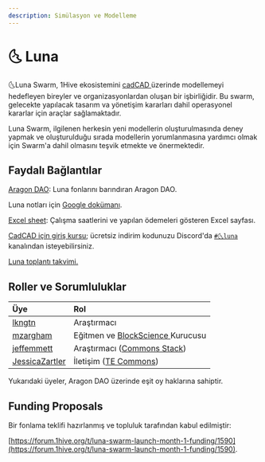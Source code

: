 ```yaml
---
description: Simülasyon ve Modelleme
---
```


# 🌜 Luna

🌜Luna Swarm, 1Hive ekosistemini [cadCAD ](https://cadcad.org/)üzerinde modellemeyi hedefleyen bireyler ve organizasyonlardan oluşan bir işbirliğidir. Bu swarm, gelecekte yapılacak tasarım va yönetişim kararları dahil operasyonel kararlar için araçlar sağlamaktadır.

Luna Swarm, ilgilenen herkesin yeni modellerin oluşturulmasında deney yapmak ve oluşturulduğu sırada modellerin yorumlanmasına yardımcı olmak için Swarm'a dahil olmasını teşvik etmekte ve önermektedir.

## Faydalı Bağlantılar 

 [Aragon DAO](https://aragon.1hive.org/#/luna/): Luna fonlarını barındıran Aragon DAO.

Luna notları için [Google dokümanı](https://docs.google.com/document/d/1UkWflaDNh5aF8BeRUoIQx3g3z7P2mE0cU0N4dbwz4Sk/edit#heading=h.jq42e3ro14o3).

[Excel sheet](https://docs.google.com/spreadsheets/d/1pnKFUvbeWdS_C7KlFoM_GM2mFq0yCCfdVVI-UFqP20s/edit#gid=0): Çalışma saatlerini ve yapılan ödemeleri gösteren Excel sayfası.

[CadCAD için giriş kursu](https://www.cadcad.education/); ücretsiz indirim kodunuzu Discord'da [`#🌜luna`](https://discord.gg/efpG78vZ4q) kanalından isteyebilirsiniz.

[Luna toplantı takvimi.](https://calendar.google.com/calendar/embed?src=cadcad.org%40gmail.com&ctz=America%2FVancouver)

## Roller ve Sorumluluklar

| Üye | Rol |
| :--- | :--- |
| [lkngtn](https://forum.1hive.org/u/lkngtn) | Araştırmacı |
| [mzargham](https://forum.1hive.org/u/mzargham/summary) | Eğitmen ve [BlockScience ](https://block.science/)Kurucusu |
| [jeffemmett](https://forum.1hive.org/u/jeffemmett/summary) | Araştırmacı \([Commons Stack](https://commonsstack.org/)\) |
| [JessicaZartler](https://forum.1hive.org/u/jessicazartler/summary) | İletişim \([TE Commons](https://tecommons.org/)\) |

Yukarıdaki üyeler, Aragon DAO üzerinde eşit oy haklarına sahiptir.

## Funding Proposals

Bir fonlama teklifi hazırlanmış ve topluluk tarafından kabul edilmiştir:

[https://forum.1hive.org/t/luna-swarm-launch-month-1-funding/1590](https://forum.1hive.org/t/luna-swarm-launch-month-1-funding/1590).

